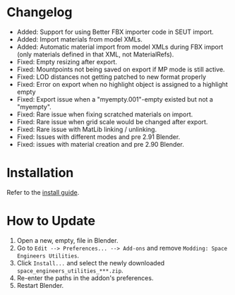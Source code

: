 # Changelog
* Added: Support for using Better FBX importer code in SEUT import.
* Added: Import materials from model XMLs.
* Added: Automatic material import from model XMLs during FBX import (only materials defined in that XML, not MaterialRefs).
* Fixed: Empty resizing after export.
* Fixed: Mountpoints not being saved on export if MP mode is still active.
* Fixed: LOD distances not getting patched to new format properly
* Fixed: Error on export when no highlight object is assigned to a highlight empty
* Fixed: Export issue when a "myempty.001"-empty existed but not a "myempty".
* Fixed: Rare issue when fixing scratched materials on import.
* Fixed: Rare issue when grid scale would be changed after export.
* Fixed: Rare issue with MatLib linking / unlinking.
* Fixed: Issues with different modes and pre 2.91 Blender.
* Fixed: issues with material creation and pre 2.90 Blender.

# Installation
Refer to the [install guide](https://space-engineers-modding.github.io/modding-reference/tutorials/tools/3d-modelling/seut/setup.html).

# How to Update
1. Open a new, empty, file in Blender.
2. Go to `Edit --> Preferences... --> Add-ons` and remove `Modding: Space Engineers Utilities`.
3. Click `Install...` and select the newly downloaded `space_engineers_utilities_***.zip`.
4. Re-enter the paths in the addon's preferences.
5. Restart Blender.